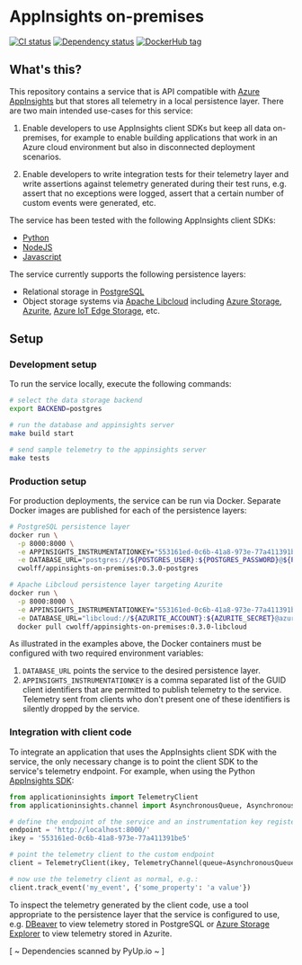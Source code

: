 # AppInsights on-premises

[![CI status](https://github.com/c-w/appinsights-on-premises/workflows/CI/badge.svg)](https://github.com/c-w/appinsights-on-premises/actions?query=workflow%3ACI)
[![Dependency status](https://pyup.io/repos/github/c-w/appinsights-on-premises/shield.svg)](https://pyup.io/repos/github/c-w/appinsights-on-premises/)
[![DockerHub tag](https://images.microbadger.com/badges/version/cwolff/appinsights-on-premises.svg)](https://hub.docker.com/r/cwolff/appinsights-on-premises/tags)

## What's this?

This repository contains a service that is API compatible with [Azure AppInsights](https://docs.microsoft.com/en-us/azure/azure-monitor/app/app-insights-overview)
but that stores all telemetry in a local persistence layer. There are two main intended use-cases for this service:

1. Enable developers to use AppInsights client SDKs but keep all data on-premises, for example to enable building
   applications that work in an Azure cloud environment but also in disconnected deployment scenarios.

2. Enable developers to write integration tests for their telemetry layer and write assertions against telemetry
   generated during their test runs, e.g. assert that no exceptions were logged, assert that a certain number of
   custom events were generated, etc.

The service has been tested with the following AppInsights client SDKs:

- [Python](https://github.com/Microsoft/ApplicationInsights-Python)
- [NodeJS](https://github.com/Microsoft/ApplicationInsights-node.js)
- [Javascript](https://github.com/Microsoft/ApplicationInsights-JS)

The service currently supports the following persistence layers:

- Relational storage in [PostgreSQL](https://www.postgresql.org/)
- Object storage systems via [Apache Libcloud](https://libcloud.apache.org/) including
  [Azure Storage](https://azure.microsoft.com/en-us/services/storage/),
  [Azurite](https://github.com/Azure/Azurite),
  [Azure IoT Edge Storage](https://docs.microsoft.com/en-us/azure/iot-edge/how-to-store-data-blob),
  etc.

## Setup

### Development setup

To run the service locally, execute the following commands:

```bash
# select the data storage backend
export BACKEND=postgres

# run the database and appinsights server
make build start

# send sample telemetry to the appinsights server
make tests
```

### Production setup

For production deployments, the service can be run via Docker. Separate Docker images are published for
each of the persistence layers:

```bash
# PostgreSQL persistence layer
docker run \
  -p 8000:8000 \
  -e APPINSIGHTS_INSTRUMENTATIONKEY="553161ed-0c6b-41a8-973e-77a411391be5" \
  -e DATABASE_URL="postgres://${POSTGRES_USER}:${POSTGRES_PASSWORD}@${POSTGRES_HOST}:5432/${POSTGRES_DB}" \
  cwolff/appinsights-on-premises:0.3.0-postgres

# Apache Libcloud persistence layer targeting Azurite
docker run \
  -p 8000:8000 \
  -e APPINSIGHTS_INSTRUMENTATIONKEY="553161ed-0c6b-41a8-973e-77a411391be5" \
  -e DATABASE_URL="libcloud://${AZURITE_ACCOUNT}:${AZURITE_SECRET}@azure_blobs?endpoint=${AZURITE_HOST}:10000&ssl=False" \
  docker pull cwolff/appinsights-on-premises:0.3.0-libcloud
```

As illustrated in the examples above, the Docker containers must be configured with two
required environment variables:

1. `DATABASE_URL` points the service to the desired persistence layer.
2. `APPINSIGHTS_INSTRUMENTATIONKEY` is a comma separated list of the GUID client identifiers that are permitted to
   publish telemetry to the service. Telemetry sent from clients who don't present one of these identifiers is
   silently dropped by the service.

### Integration with client code

To integrate an application that uses the AppInsights client SDK with the service, the only necessary change
is to point the client SDK to the service's telemetry endpoint. For example, when using the Python [AppInsights SDK](https://github.com/Microsoft/ApplicationInsights-Python):

```python
from applicationinsights import TelemetryClient
from applicationinsights.channel import AsynchronousQueue, AsynchronousSender, TelemetryChannel

# define the endpoint of the service and an instrumentation key registered with the service
endpoint = 'http://localhost:8000/'
ikey = '553161ed-0c6b-41a8-973e-77a411391be5'

# point the telemetry client to the custom endpoint
client = TelemetryClient(ikey, TelemetryChannel(queue=AsynchronousQueue(AsynchronousSender(endpoint))))

# now use the telemetry client as normal, e.g.:
client.track_event('my_event', {'some_property': 'a value'})
```

To inspect the telemetry generated by the client code, use a tool appropriate to the persistence layer that the
service is configured to use, e.g.
[DBeaver](https://dbeaver.io/) to view telemetry stored in PostgreSQL or
[Azure Storage Explorer](https://azure.microsoft.com/en-us/features/storage-explorer/) to view telemetry stored in Azurite.

[ ~ Dependencies scanned by PyUp.io ~ ]
